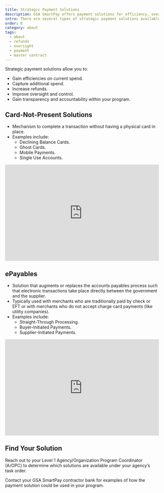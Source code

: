 ```yaml
---
title: Strategic Payment Solutions
description: GSA SmartPay offers payment solutions for efficiency, oversight, refunds, and more.
intro: There are several types of strategic payment solutions available under the GSA SmartPay® 3 Master Contract. 
order: 6
category: about
tags:
  - about
  - refunds
  - oversight
  - payment
  - master contract
---
```


Strategic payment solutions allow you to:

- Gain efficiencies on current spend.
- Capture additional spend.
- Increase refunds.
- Improve oversight and control.
- Gain transparency and accountability within your program.


## Card-Not-Present Solutions

- Mechanism to complete a transaction without having a physical card in place. 
- Examples include:
  - Declining Balance Cards.
  - Ghost Cards.
  - Mobile Payments.
  - Single Use Accounts.

<iframe width="100%" height="315" src="https://www.youtube.com/embed/KmPUAw6CvD0?rel=0" title="YouTube video player" frameborder="0" allow="accelerometer; clipboard-write; encrypted-media; gyroscope; picture-in-picture; web-share" allowfullscreen></iframe>

## ePayables

- Solution that augments or replaces the accounts payables process such that electronic transactions take place directly between the government and the supplier.
- Typically used with merchants who are traditionally paid by check or EFT or with merchants who do not accept charge card payments (like utility companies).
- Examples include:
  - Straight-Through Processing.
  - Buyer-Initiated Payments.
  - Supplier-Initiated Payments.

<iframe width="100%" height="315" src="https://www.youtube.com/embed/9UQ3fCCW2pk?rel=0" title="YouTube video player" frameborder="0" allow="accelerometer; clipboard-write; encrypted-media; gyroscope; picture-in-picture; web-share" allowfullscreen></iframe>

## Find Your Solution

Reach out to your Level 1 Agency/Organization Program Coordinator (A/OPC) to determine which solutions are available under your agency’s task order.

Contact your GSA SmartPay contractor bank for examples of how the payment solution could be used in your program.
